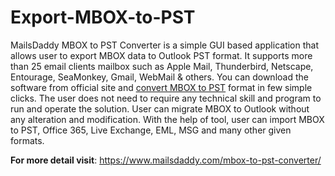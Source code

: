 # Export-MBOX-to-PST
MailsDaddy MBOX to PST Converter is a simple GUI based application that allows user to export MBOX data to Outlook PST format. It supports more than 25 email clients mailbox such as Apple Mail, Thunderbird, Netscape, Entourage, SeaMonkey, Gmail, WebMail & others. You can download the software from official site and <a href="https://www.mailsdaddy.com/mbox-to-pst-converter/">convert MBOX to PST</a> format in few simple clicks. The user does not need to require any technical skill and program to run and operate the solution. User can migrate MBOX to Outlook without any alteration and modification. With the help of tool, user can import MBOX to PST, Office 365, Live Exchange, EML, MSG and many other given formats.

<b>For more detail visit</b>: https://www.mailsdaddy.com/mbox-to-pst-converter/
